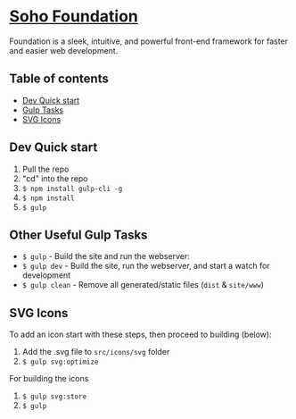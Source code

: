 # [Soho Foundation](https://github.com/hookandloop/soho-foundation)

Foundation is a sleek, intuitive, and powerful front-end framework for faster and easier web development.

## Table of contents
- [Dev Quick start](#dev-quick-start)
- [Gulp Tasks](#other-useful-gulp-tasks)
- [SVG Icons](#edit-icons)

## Dev Quick start
1. Pull the repo
1. "cd" into the repo
1. `$ npm install gulp-cli -g`
1. `$ npm install`
1. `$ gulp`

## Other Useful Gulp Tasks

- `$ gulp` - Build the site and run the webserver:
- `$ gulp dev` - Build the site, run the webserver, and start a watch for development
- `$ gulp clean` - Remove all generated/static files (`dist` & `site/www`)

## SVG Icons

To add an icon start with these steps, then proceed to building (below):
1. Add the .svg file to `src/icons/svg` folder
1. `$ gulp svg:optimize`

For building the icons
1. `$ gulp svg:store`
2. `$ gulp`



